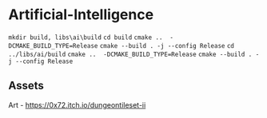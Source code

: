 # Artificial-Intelligence

`mkdir build, libs\ai\build`
`cd build`
`cmake ..  -DCMAKE_BUILD_TYPE=Release`
`cmake --build . -j --config Release`
`cd ../libs/ai/build`
`cmake ..  -DCMAKE_BUILD_TYPE=Release`
`cmake --build . -j --config Release`

## Assets 
Art - https://0x72.itch.io/dungeontileset-ii